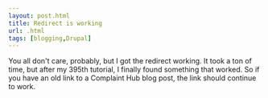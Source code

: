 ```yaml
---
layout: post.html
title: Redirect is working
url: .html
tags: [blogging,Drupal]
---
```

You all don't care, probably, but I got the redirect working. It took a ton of time, but after my 395th tutorial, I finally found something that worked. So if you have an old link to a Complaint Hub blog post, the link should continue to work.
